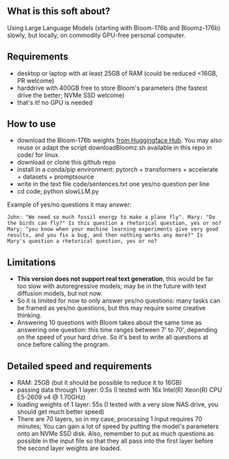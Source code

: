 ## What is this soft about?

Using Large Language Models (starting with Bloom-176b and Bloomz-176b) slowly, but locally, on commodity GPU-free personal computer.

## Requirements

- desktop or laptop with at least 25GB of RAM (could be reduced <16GB, PR welcome)
- harddrive with 400GB free to store Bloom's parameters (the fastest drive the better; NVMe SSD welcome)
- that's it! no GPU is needed

## How to use

- download the Bloom-176b weights [from Huggingface Hub](https://huggingface.co/bigscience/bloom). You may also reuse or adapt the script downloadBloomz.sh available in this repo in code/ for linux.
- download or clone this github repo
- install in a conda/pip environment: pytorch + transformers + accelerate + datasets + promptsource
- write in the text file code/sentences.txt one yes/no question per line
- cd code; python slowLLM.py

Example of yes/no questions it may answer:
```
John: "We need so much fossil energy to make a plane fly". Mary: "Do the birds can fly?" Is this question a rhetorical question, yes or no?
Mary: "you know when your machine learning experiments give very good results, and you fix a bug, and then nothing works any more?" Is Mary's question a rhetorical question, yes or no?  
```

## Limitations

- **This version does not support real text generation**, this would be far too slow with autoregressive models;
may be in the future with text diffusion models, but not now.
- So it is limited for now to only answer yes/no questions: many tasks can be framed as yes/no questions,
but this may require some creative thinking.
- Answering 10 questions with Bloom takes about the same time as answering one question:
this time ranges between 7' to 70', depending on the speed of your hard drive.
So it's best to write all questions at once before calling the program.

## Detailed speed and requirements

- RAM: 25GB (but it should be possible to reduce it to 16GB)
- passing data through 1 layer: 0.5s (I tested with 16x Intel(R) Xeon(R) CPU E5-2609 v4 @ 1.70GHz)
- loading weights of 1 layer: 55s (I tested with a very slow NAS drive, you should get much better speed)
- There are 70 layers, so in my case, processing 1 input requires 70 minutes;
You can gain a lot of speed by putting the model's parameters onto an NVMe SSD disk.
Also, remember to put as much questions as possible in the input file so that they all pass into the first
layer before the second layer weights are loaded.

